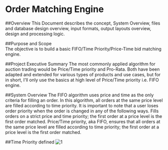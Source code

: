 # Order Matching Engine

##Overview
This Document describes the concept, System Overview, files and database design overview, input formats, output layouts overview, design and processing logic.

##Purpose and Scope  
The objective is to build a basic FIFO/Time Priority/Price-Time bid matching engine.

##Project Executive Summary
The most commonly applied algorithm for auction trading would be Price/Time priority and Pro-Rata. Both have been adapted and extended for various types of products and use cases, but for in short, I'll only use the basics at high level of Price/Time priority i.e. FIFO engine.

##System Overview
The FIFO algorithm uses price and time as the only criteria for filling an order. In this algorithm, all orders at the same price level are filled according to time priority. It is important to note that a user loses order priority when the order is changed in any of the following ways. Fills orders on a strict price and time priority; the first order at a price level is the first order matched.
Price/Time priority, aka FIFO, ensures that all orders at the same price level are filled according to time priority; the first order at a price level is the first order matched.

##Time Priority defined
![1](https://cloud.githubusercontent.com/assets/17102225/20771278/c7ac37da-b716-11e6-92e5-ed9ab681b9e9.PNG)

